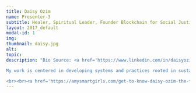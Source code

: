 ```yaml
---
title: Daisy Ozim
name: Presenter-3 
subtitle: Healer, Spiritual Leader, Founder Blockchain for Social Justice
layout: 2017_default
modal-id: 1
img: 
thumbnail: daisy.jpg
alt:
topic: 
description: "Bio Source: <a href='https://www.linkedin.com/in/daisyozim/'>Daisy Ozim Speaker Portrait</a><br>

My work is centered in developing systems and practices rooted in sustainability and equity. Ive had the honor of working on health programs and policy from the international to local level, have developed a successful social enterprise, working to promote equity in the Blockchain ecosystem and supporting the correct application of venture capital.

<br><br><a href='https://amysmartgirls.com/get-to-know-daisy-ozim-the-force-behind-resilient-wellness-5a78506f7583'>Force of Wellness</a><br><br> <a href='www.youtube.com/results?search_query=daisy+ozim'>Educational Playlist</a>"
---
```

